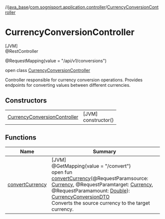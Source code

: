 //[java_base](../../../index.md)/[com.sognisport.application.controller](../index.md)/[CurrencyConversionController](index.md)

# CurrencyConversionController

[JVM]\
@RestController

@RequestMapping(value = &quot;/api/v1/conversions&quot;)

open class [CurrencyConversionController](index.md)

Controller responsible for currency conversion operations. Provides endpoints for converting values between different currencies.

## Constructors

| | |
|---|---|
| [CurrencyConversionController](-currency-conversion-controller.md) | [JVM]<br>constructor() |

## Functions

| Name | Summary |
|---|---|
| [convertCurrency](convert-currency.md) | [JVM]<br>@GetMapping(value = &quot;/convert&quot;)<br>open fun [convertCurrency](convert-currency.md)(@RequestParamsource: [Currency](../../com.sognisport.domain.model/-currency/index.md), @RequestParamtarget: [Currency](../../com.sognisport.domain.model/-currency/index.md), @RequestParamamount: [Double](https://kotlinlang.org/api/latest/jvm/stdlib/kotlin/-double/index.html)): [CurrencyConversionDTO](../../com.sognisport.application.dto/-currency-conversion-d-t-o/index.md)<br>Converts the source currency to the target currency. |
